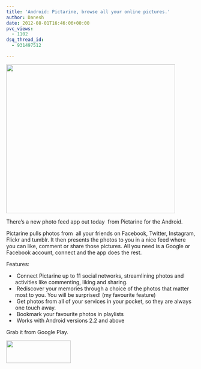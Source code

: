```yaml
---
title: 'Android: Pictarine, browse all your online pictures.'
author: Danesh
date: 2012-08-01T16:46:06+00:00
pvc_views:
  - 1102
dsq_thread_id:
  - 931497512

---
```

<a href="/posts/android-pictarine-browse-all-your-online-pictures/pictarine/" rel="attachment wp-att-2990"><img loading="lazy" class="alignnone size-medium wp-image-2990" title="Pictarine" src="/wp-content/uploads/2012/08/Pictarine-450x396.jpg" alt="" width="450" height="396" srcset="/wp-content/uploads/2012/08/Pictarine-450x396.jpg 450w, /wp-content/uploads/2012/08/Pictarine.jpg 600w" sizes="(max-width: 450px) 100vw, 450px" /></a>

There&#8217;s a new photo feed app out today  from Pictarine for the Android.

Pictarine pulls photos from  all your friends on Facebook, Twitter, Instagram, Flickr and tumblr. It then presents the photos to you in a nice feed where you can like, comment or share those pictures. All you need is a Google or Facebook account, connect and the app does the rest.

Features:

  *  Connect Pictarine up to 11 social networks, streamlining photos and activities like commenting, liking and sharing.
  *  Rediscover your memories through a choice of the photos that matter most to you. You will be surprised! (my favourite feature)
  *  Get photos from all of your services in your pocket, so they are always one touch away.
  *  Bookmark your favourite photos in playlists
  *  Works with Android versions 2.2 and above

Grab it from Google Play.

<a title="Download from Google Play" href="https://play.google.com/store/apps/details?id=com.pictarine.android" rel="attachment wp-att-2989" target="_blank"><img loading="lazy" class="alignnone size-full wp-image-2989" title="Google-Play-Button" src="/wp-content/uploads/2012/08/Google-Play-Button.png" alt="" width="172" height="60" /></a>